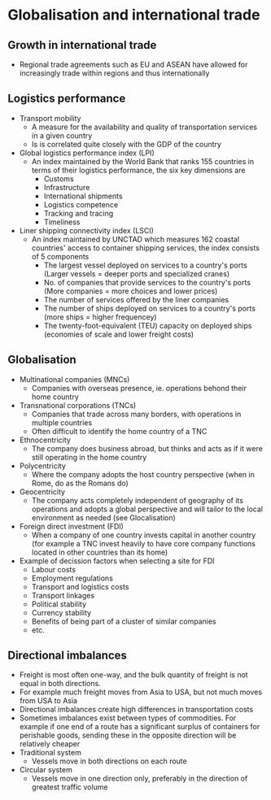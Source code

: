 # Globalisation and international trade

## Growth in international trade

* Regional trade agreements such as EU and ASEAN have allowed for increasingly trade within regions and thus internationally

## Logistics performance

* Transport mobility
	* A measure for the availability and quality of transportation services in a given country
	* Is is correlated quite closely with the GDP of the country
* Global logistics performance index (LPI)
	* An index maintained by the World Bank that ranks 155 countries in terms of their logistics performance, the six key dimensions are
		* Customs
		* Infrastructure
		* International shipments
		* Logistics competence
		* Tracking and tracing
		* Timeliness
* Liner shipping connectivity index (LSCI)
	* An index maintained by UNCTAD which measures 162 coastal countries' access to container shipping services, the index consists of 5 components
		* The largest vessel deployed on services to a country's ports (Larger vessels = deeper ports and specialized cranes)
		* No. of companies that provide services to the country's ports (More companies = more choices and lower prices)
		* The number of services offered by the liner companies
		* The number of ships deployed on services to a country's ports (more ships = higher frequencey)
		* The twenty-foot-equivalent (TEU) capacity on deployed ships (economies of scale and lower freight costs)

## Globalisation

* Multinational companies (MNCs)
	* Companies with overseas presence, ie. operations behond their home country
* Transnational corporations (TNCs)
	* Companies that trade across many borders, with operations in multiple countries
	* Often difficult to identify the home country of a TNC
* Ethnocentricity
	* The company does business abroad, but thinks and acts as if it were still operating in the home country
* Polycentricity
	* Where the company adopts the host country perspective (when in Rome, do as the Romans do)
* Geocentricity
	* The company acts completely independent of geography of its operations and adopts a global perspective and will tailor to the local environment as needed (see Glocalisation)
* Foreign direct investment (FDI)
	* When a company of one country invests capital in another country (for example a TNC invest heavily to have core company functions located in other countries than its home)
* Example of decission factors when selecting a site for FDI
	* Labour costs
	* Employment regulations
	* Transport and logistics costs
	* Transport linkages
	* Political stability
	* Currency stability
	* Benefits of being part of a cluster of similar companies
	* etc.

## Directional imbalances

* Freight is most often one-way, and the bulk quantity of freight is not equal in both directions.
* For example much freight moves from Asia to USA, but not much moves from USA to Asia
* Directional imbalances create high differences in transportation costs
* Sometimes imbalances exist between types of commodities. For example if one end of a route has a significant surplus of containers for perishable goods, sending these in the opposite direction will be relatively cheaper
* Traditional system
	* Vessels move in both directions on each route
* Circular system
	* Vessels move in one direction only, preferably in the direction of greatest traffic volume